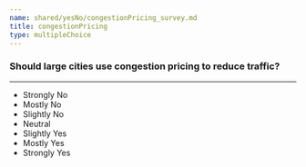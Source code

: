 ```yaml
---
name: shared/yesNo/congestionPricing_survey.md
title: congestionPricing
type: multipleChoice
---
```


### Should large cities use congestion pricing to reduce traffic?

---

- Strongly No
- Mostly No
- Slightly No
- Neutral
- Slightly Yes
- Mostly Yes
- Strongly Yes

